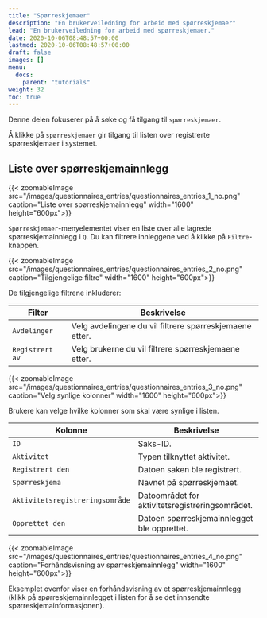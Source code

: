 ```yaml
---
title: "Spørreskjemaer"
description: "En brukerveiledning for arbeid med spørreskjemaer"
lead: "En brukerveiledning for arbeid med spørreskjemaer."
date: 2020-10-06T08:48:57+00:00
lastmod: 2020-10-06T08:48:57+00:00
draft: false
images: []
menu:
  docs:
    parent: "tutorials"
weight: 32
toc: true
---
```

Denne delen fokuserer på å søke og få tilgang til `spørreskjemaer`.

Å klikke på `spørreskjemaer` gir tilgang til listen over registrerte spørreskjemaer i systemet.

## Liste over spørreskjemainnlegg

{{< zoomableImage src="/images/questionnaires_entries/questionnaires_entries_1_no.png" caption="Liste over spørreskjemainnlegg" width="1600" height="600px">}}

`Spørreskjemaer`-menyelementet viser en liste over alle lagrede spørreskjemainnlegg i `Q`. Du kan filtrere innleggene ved å klikke på `Filtre`-knappen.

{{< zoomableImage src="/images/questionnaires_entries/questionnaires_entries_2_no.png" caption="Tilgjengelige filtre" width="1600" height="600px">}}

De tilgjengelige filtrene inkluderer:

| Filter | Beskrivelse |
| --- | --- |
| `Avdelinger` | Velg avdelingene du vil filtrere spørreskjemaene etter. |
| `Registrert av` | Velg brukerne du vil filtrere spørreskjemaene etter. |

{{< zoomableImage src="/images/questionnaires_entries/questionnaires_entries_3_no.png" caption="Velg synlige kolonner" width="1600" height="600px">}}

Brukere kan velge hvilke kolonner som skal være synlige i listen.

| Kolonne | Beskrivelse |
| --- | --- |
| `ID` | Saks-ID. |
| `Aktivitet` | Typen tilknyttet aktivitet. |
| `Registrert den` | Datoen saken ble registrert. |
| `Spørreskjema` | Navnet på spørreskjemaet. |
| `Aktivitetsregistreringsområde` | Datoområdet for aktivitetsregistreringsområdet. |
| `Opprettet den` | Datoen spørreskjemainnlegget ble opprettet. |

{{< zoomableImage src="/images/questionnaires_entries/questionnaires_entries_4_no.png" caption="Forhåndsvisning av spørreskjemainnlegg" width="1600" height="600px">}}

Eksemplet ovenfor viser en forhåndsvisning av et spørreskjemainnlegg (klikk på spørreskjemainnlegget i listen for å se det innsendte spørreskjemainformasjonen).